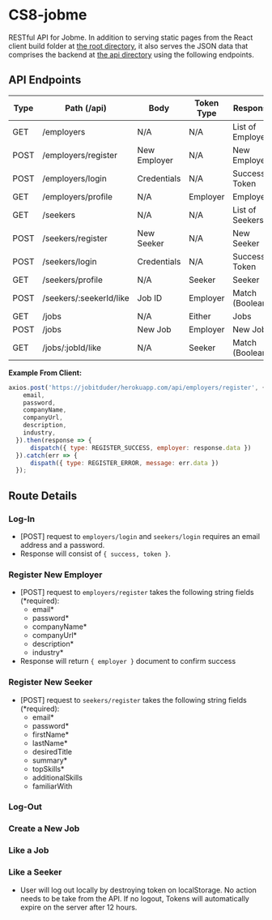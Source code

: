 # CS8-jobme

RESTful API for Jobme. In addition to serving static pages from the React client build folder at [the root directory](https://jobitduder.herokuapp.com/), it also serves the JSON data that comprises the backend at [the api directory](https://jobitduder.herokuapp.com/api/) using the following endpoints.

## API Endpoints

| Type | Path (/api)             | Body         | Token Type | Response          |
| ---- | ----------------------- | ------------ | ---------- | ----------------- |
| GET  | /employers              | N/A          | N/A        | List of Employers |
| POST | /employers/register     | New Employer | N/A        | New Employer      |
| POST | /employers/login        | Credentials  | N/A        | Success, Token    |
| GET  | /employers/profile      | N/A          | Employer   | Employer          |
| GET  | /seekers                | N/A          | N/A        | List of Seekers   |
| POST | /seekers/register       | New Seeker   | N/A        | New Seeker        |
| POST | /seekers/login          | Credentials  | N/A        | Success, Token    |
| GET  | /seekers/profile        | N/A          | Seeker     | Seeker            |
| POST | /seekers/:seekerId/like | Job ID       | Employer   | Match (Boolean)   |
| GET  | /jobs                   | N/A          | Either     | Jobs              |
| POST | /jobs                   | New Job      | Employer   | New Job           |
| GET  | /jobs/:jobId/like       | N/A          | Seeker     | Match (Boolean)   |

**Example From Client:**

  ```javascript
  axios.post('https://jobitduder/herokuapp.com/api/employers/register', {
      email,
      password,
      companyName,
      companyUrl,
      description,
      industry,
    }).then(response => {
        dispatch({ type: REGISTER_SUCCESS, employer: response.data })
    }).catch(err => {
        dispath({ type: REGISTER_ERROR, message: err.data })
    });
  ```

## Route Details

### Log-In

- [POST] request to `employers/login` and `seekers/login` requires an email address and a password.
- Response will consist of `{ success, token }`.

### Register New Employer

- [POST] request to `employers/register` takes the following string fields (*required):
  - email*
  - password*
  - companyName*
  - companyUrl*
  - description*
  - industry*
- Response will return `{ employer }` document to confirm success


### Register New Seeker

- [POST] request to `seekers/register` takes the following string fields (*required):
  - email*
  - password*
  - firstName*
  - lastName*
  - desiredTitle
  - summary*
  - topSkills*
  - additionalSkills
  - familiarWith

### Log-Out

### Create a New Job

### Like a Job

### Like a Seeker


- User will log out locally by destroying token on localStorage. No action needs to be take from the API. If no logout, Tokens will automatically expire on the server after 12 hours.

